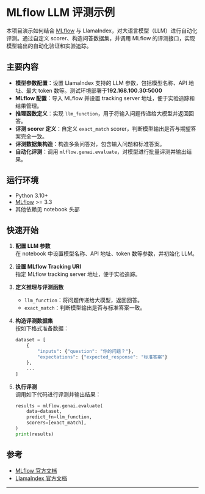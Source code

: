 # MLflow LLM 评测示例

本项目演示如何结合 [MLflow](https://mlflow.org/) 与 LlamaIndex，对大语言模型（LLM）进行自动化评测。通过自定义 scorer、构造问答数据集，并调用 MLflow 的评测接口，实现模型输出的自动化验证和实验追踪。

## 主要内容

- **模型参数配置**：设置 LlamaIndex 支持的 LLM 参数，包括模型名称、API 地址、最大 token 数等。测试环境部署于**192.168.100.30:5000**
- **MLflow 配置**：导入 MLflow 并设置 tracking server 地址，便于实验追踪和结果管理。
- **推理函数定义**：实现 `llm_function`，用于将输入问题传递给大模型并返回回答。
- **评测 scorer 定义**：自定义 `exact_match` scorer，判断模型输出是否与期望答案完全一致。
- **评测数据集构造**：构造多条问答对，包含输入问题和标准答案。
- **自动化评测**：调用 `mlflow.genai.evaluate`，对模型进行批量评测并输出结果。

## 运行环境

- Python 3.10+
- [MLflow](https://mlflow.org/) >= 3.3
- 其他依赖见 notebook 头部

## 快速开始

1. **配置 LLM 参数**  
   在 notebook 中设置模型名称、API 地址、token 数等参数，并初始化 LLM。

2. **设置 MLflow Tracking URI**  
   指定 MLflow tracking server 地址，便于实验追踪。

3. **定义推理与评测函数**  
   - `llm_function`：将问题传递给大模型，返回回答。
   - `exact_match`：判断模型输出是否与标准答案一致。

4. **构造评测数据集**  
   按如下格式准备数据：
   ```python
   dataset = [
       {
           "inputs": {"question": "你的问题？"},
           "expectations": {"expected_response": "标准答案"}
       },
       ...
   ]
   ```

5. **执行评测**  
   调用如下代码进行评测并输出结果：
   ```python
   results = mlflow.genai.evaluate(
       data=dataset,
       predict_fn=llm_function,
       scorers=[exact_match],
   )
   print(results)
   ```

## 参考

- [MLflow 官方文档](https://mlflow.org/docs/latest/index.html)
- [LlamaIndex 官方文档](https://docs.llamaindex.ai/)

---
